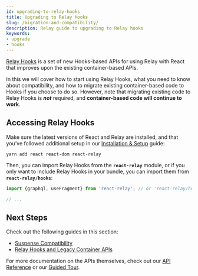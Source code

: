 ```yaml
---
id: upgrading-to-relay-hooks
title: Upgrading to Relay Hooks
slug: /migration-and-compatibility/
description: Relay guide to upgrading to Relay hooks
keywords:
- upgrade
- hooks
---
```


[Relay Hooks](/blog/2021/03/09/introducing-relay-hooks) is a set of new Hooks-based APIs for using Relay with React that improves upon the existing container-based APIs.

In this we will cover how to start using Relay Hooks, what you need to know about compatibility, and how to migrate existing container-based code to Hooks if you choose to do so. However, note that migrating existing code to Relay Hooks is ***not*** required, and **container-based code will continue to work**.

## Accessing Relay Hooks

Make sure the latest versions of React and Relay are installed, and that you’ve followed additional setup in our [Installation & Setup](../getting-started/installation-and-setup/) guide:

```
yarn add react react-dom react-relay
```

Then, you can import Relay Hooks from the **`react-relay`** module, or if you only want to include Relay Hooks in your bundle, you can import them from **`react-relay/hooks`**:

```js
import {graphql, useFragment} from 'react-relay'; // or 'react-relay/hooks'

// ...
```

## Next Steps

Check out the following guides in this section:
* [Suspense Compatibility](./suspense-compatibility/)
* [Relay Hooks and Legacy Container APIs](./relay-hooks-and-legacy-container-apis/)


For more documentation on the APIs themselves, check out our [API Reference](../api-reference/relay-environment-provider) or our [Guided Tour](../guided-tour/).
